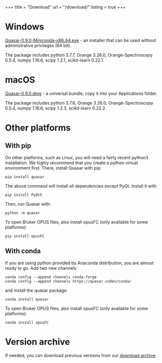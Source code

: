 +++
title = "Download"
url = "/download/"
listing = true
+++

Windows
=======

[Quasar-0.9.0-Miniconda-x86_64.exe](https://download.biolab.si/download/files/quasar/Quasar-0.9.0-Miniconda-x86_64.exe) - an
installer that can be used without administrative privileges (64 bit).

The package includes python 3.7.7,
Orange 3.26.0, Orange-Spectroscopy 0.5.4, numpy 1.16.6,
scipy 1.2.1, scikit-learn 0.22.1.

macOS
=====

[Quasar-0.9.0.dmg](https://download.biolab.si/download/files/quasar/Quasar-0.9.0.dmg) - a universal
bundle; copy it into your Applications folder.

The package includes python 3.7.6,
Orange 3.26.0, Orange-Spectroscopy 0.5.4, numpy 1.16.6,
scipy 1.2.3, scikit-learn 0.22.2.


Other platforms
===============

With pip
--------

On other platforms, such as Linux, you will need a fairly recent python3 installation.
We highly recommend that you create a python virtual environment first. 
There, install Quasar with pip:

    pip install quasar
    
The above command will install all dependencies except PyQt. Install it with

    pip install PyQt5

Then, run Quasar with:

    python -m quasar

To open Bruker OPUS files, also install opusFC (only available for some platforms):

    pip install opusFC

With conda
----------

If you are using python provided by Anaconda distribution, you are almost ready to go.
Add two new channels:

    conda config --append channels conda-forge
    conda config --append channels https://quasar.codes/conda/

and install the quasar package:

    conda install quasar

To open Bruker OPUS files, also install opusFC (only available for some platforms):

    conda install opusFC

Version archive
===============

If needed, you can download previous versions from our [download archive](https://download.biolab.si/download/files/quasar/).
